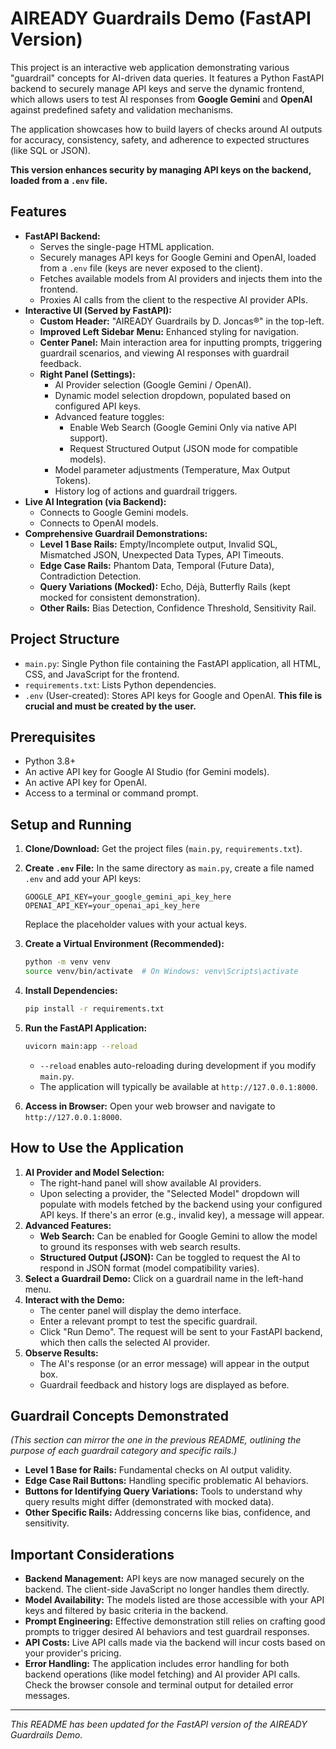 # AIREADY Guardrails Demo (FastAPI Version)

This project is an interactive web application demonstrating various "guardrail" concepts for AI-driven data queries. It features a Python FastAPI backend to securely manage API keys and serve the dynamic frontend, which allows users to test AI responses from **Google Gemini** and **OpenAI** against predefined safety and validation mechanisms.

The application showcases how to build layers of checks around AI outputs for accuracy, consistency, safety, and adherence to expected structures (like SQL or JSON).

**This version enhances security by managing API keys on the backend, loaded from a `.env` file.**

## Features

*   **FastAPI Backend:**
    *   Serves the single-page HTML application.
    *   Securely manages API keys for Google Gemini and OpenAI, loaded from a `.env` file (keys are never exposed to the client).
    *   Fetches available models from AI providers and injects them into the frontend.
    *   Proxies AI calls from the client to the respective AI provider APIs.
*   **Interactive UI (Served by FastAPI):**
    *   **Custom Header:** "AIREADY Guardrails by D. Joncas®" in the top-left.
    *   **Improved Left Sidebar Menu:** Enhanced styling for navigation.
    *   **Center Panel:** Main interaction area for inputting prompts, triggering guardrail scenarios, and viewing AI responses with guardrail feedback.
    *   **Right Panel (Settings):**
        *   AI Provider selection (Google Gemini / OpenAI).
        *   Dynamic model selection dropdown, populated based on configured API keys.
        *   Advanced feature toggles:
            *   Enable Web Search (Google Gemini Only via native API support).
            *   Request Structured Output (JSON mode for compatible models).
        *   Model parameter adjustments (Temperature, Max Output Tokens).
        *   History log of actions and guardrail triggers.
*   **Live AI Integration (via Backend):**
    *   Connects to Google Gemini models.
    *   Connects to OpenAI models.
*   **Comprehensive Guardrail Demonstrations:**
    *   **Level 1 Base Rails:** Empty/Incomplete output, Invalid SQL, Mismatched JSON, Unexpected Data Types, API Timeouts.
    *   **Edge Case Rails:** Phantom Data, Temporal (Future Data), Contradiction Detection.
    *   **Query Variations (Mocked):** Echo, Déjà, Butterfly Rails (kept mocked for consistent demonstration).
    *   **Other Rails:** Bias Detection, Confidence Threshold, Sensitivity Rail.

## Project Structure

*   `main.py`: Single Python file containing the FastAPI application, all HTML, CSS, and JavaScript for the frontend.
*   `requirements.txt`: Lists Python dependencies.
*   `.env` (User-created): Stores API keys for Google and OpenAI. **This file is crucial and must be created by the user.**

## Prerequisites

*   Python 3.8+
*   An active API key for Google AI Studio (for Gemini models).
*   An active API key for OpenAI.
*   Access to a terminal or command prompt.

## Setup and Running

1.  **Clone/Download:** Get the project files (`main.py`, `requirements.txt`).

2.  **Create `.env` File:**
    In the same directory as `main.py`, create a file named `.env` and add your API keys:
    ```env
    GOOGLE_API_KEY=your_google_gemini_api_key_here
    OPENAI_API_KEY=your_openai_api_key_here
    ```
    Replace the placeholder values with your actual keys.

3.  **Create a Virtual Environment (Recommended):**
    ```bash
    python -m venv venv
    source venv/bin/activate  # On Windows: venv\Scripts\activate
    ```

4.  **Install Dependencies:**
    ```bash
    pip install -r requirements.txt
    ```

5.  **Run the FastAPI Application:**
    ```bash
    uvicorn main:app --reload
    ```
    *   `--reload` enables auto-reloading during development if you modify `main.py`.
    *   The application will typically be available at `http://127.0.0.1:8000`.

6.  **Access in Browser:** Open your web browser and navigate to `http://127.0.0.1:8000`.

## How to Use the Application

1.  **AI Provider and Model Selection:**
    *   The right-hand panel will show available AI providers.
    *   Upon selecting a provider, the "Selected Model" dropdown will populate with models fetched by the backend using your configured API keys. If there's an error (e.g., invalid key), a message will appear.
2.  **Advanced Features:**
    *   **Web Search:** Can be enabled for Google Gemini to allow the model to ground its responses with web search results.
    *   **Structured Output (JSON):** Can be toggled to request the AI to respond in JSON format (model compatibility varies).
3.  **Select a Guardrail Demo:** Click on a guardrail name in the left-hand menu.
4.  **Interact with the Demo:**
    *   The center panel will display the demo interface.
    *   Enter a relevant prompt to test the specific guardrail.
    *   Click "Run Demo". The request will be sent to your FastAPI backend, which then calls the selected AI provider.
5.  **Observe Results:**
    *   The AI's response (or an error message) will appear in the output box.
    *   Guardrail feedback and history logs are displayed as before.

## Guardrail Concepts Demonstrated

*(This section can mirror the one in the previous README, outlining the purpose of each guardrail category and specific rails.)*

*   **Level 1 Base for Rails:** Fundamental checks on AI output validity.
*   **Edge Case Rail Buttons:** Handling specific problematic AI behaviors.
*   **Buttons for Identifying Query Variations:** Tools to understand why query results might differ (demonstrated with mocked data).
*   **Other Specific Rails:** Addressing concerns like bias, confidence, and sensitivity.

## Important Considerations

*   **Backend Management:** API keys are now managed securely on the backend. The client-side JavaScript no longer handles them directly.
*   **Model Availability:** The models listed are those accessible with your API keys and filtered by basic criteria in the backend.
*   **Prompt Engineering:** Effective demonstration still relies on crafting good prompts to trigger desired AI behaviors and test guardrail responses.
*   **API Costs:** Live API calls made via the backend will incur costs based on your provider's pricing.
*   **Error Handling:** The application includes error handling for both backend operations (like model fetching) and AI provider API calls. Check the browser console and terminal output for detailed error messages.

---

*This README has been updated for the FastAPI version of the AIREADY Guardrails Demo.*